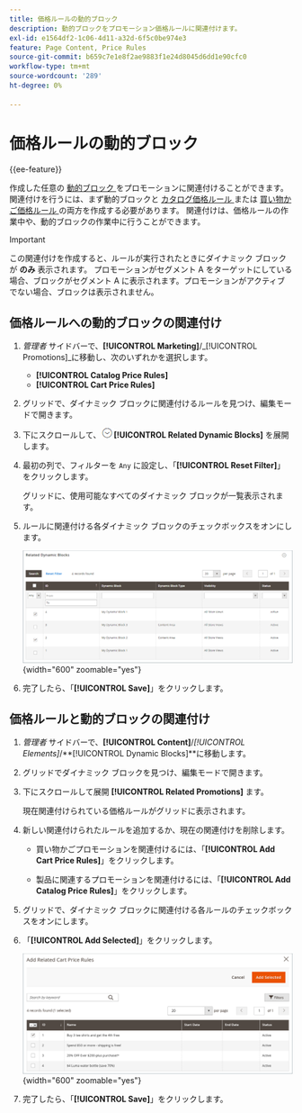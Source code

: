 ```yaml
---
title: 価格ルールの動的ブロック
description: 動的ブロックをプロモーション価格ルールに関連付けます。
exl-id: e1564df2-1c06-4d11-a32d-6f5c0be974e3
feature: Page Content, Price Rules
source-git-commit: b659c7e1e8f2ae9883f1e24d8045d6dd1e90cfc0
workflow-type: tm+mt
source-wordcount: '289'
ht-degree: 0%

---
```


# 価格ルールの動的ブロック

{{ee-feature}}

作成した任意の [ 動的ブロック ](dynamic-blocks.md) をプロモーションに関連付けることができます。 関連付けを行うには、まず動的ブロックと [ カタログ価格ルール ](../merchandising-promotions/price-rules-catalog.md) または [ 買い物かご価格ルール ](../merchandising-promotions/price-rules-cart.md) の両方を作成する必要があります。 関連付けは、価格ルールの作業中や、動的ブロックの作業中に行うことができます。

>[!IMPORTANT]
>
>この関連付けを作成すると、ルールが実行されたときにダイナミック ブロックが **のみ** 表示されます。 プロモーションがセグメント A をターゲットにしている場合、ブロックがセグメント A に表示されます。プロモーションがアクティブでない場合、ブロックは表示されません。

## 価格ルールへの動的ブロックの関連付け

1. _管理者_ サイドバーで、**[!UICONTROL Marketing]**/_[!UICONTROL Promotions]_に移動し、次のいずれかを選択します。

   - **[!UICONTROL Catalog Price Rules]**
   - **[!UICONTROL Cart Price Rules]**

1. グリッドで、ダイナミック ブロックに関連付けるルールを見つけ、編集モードで開きます。

1. 下にスクロールして、![ 展開セレクター ](../assets/icon-display-expand.png)**[!UICONTROL Related Dynamic Blocks]** を展開します。

1. 最初の列で、フィルターを `Any` に設定し、「**[!UICONTROL Reset Filter]**」をクリックします。

   グリッドに、使用可能なすべてのダイナミック ブロックが一覧表示されます。

1. ルールに関連付ける各ダイナミック ブロックのチェックボックスをオンにします。

   ![ 選択したダイナミック ブロックを追加する ](./assets/price-rule-cart-related-dynamic-blocks-any.png){width="600" zoomable="yes"}

1. 完了したら、「**[!UICONTROL Save]**」をクリックします。

## 価格ルールと動的ブロックの関連付け

1. _管理者_ サイドバーで、**[!UICONTROL Content]**/_[!UICONTROL Elements]_/**[!UICONTROL Dynamic Blocks]**に移動します。

1. グリッドでダイナミック ブロックを見つけ、編集モードで開きます。

1. 下にスクロールして展開 **[!UICONTROL Related Promotions]** ます。

   現在関連付けられている価格ルールがグリッドに表示されます。

1. 新しい関連付けられたルールを追加するか、現在の関連付けを削除します。

   - 買い物かごプロモーションを関連付けるには、「**[!UICONTROL Add Cart Price Rules]**」をクリックします。

   - 製品に関連するプロモーションを関連付けるには、「**[!UICONTROL Add Catalog Price Rules]**」をクリックします。

1. グリッドで、ダイナミック ブロックに関連付ける各ルールのチェックボックスをオンにします。

1. 「**[!UICONTROL Add Selected]**」をクリックします。

   ![ 選択した価格ルールの動的ブロックへの追加 ](./assets/pb-dynamic-block-add-related-cart-price-rules.png){width="600" zoomable="yes"}

1. 完了したら、「**[!UICONTROL Save]**」をクリックします。
